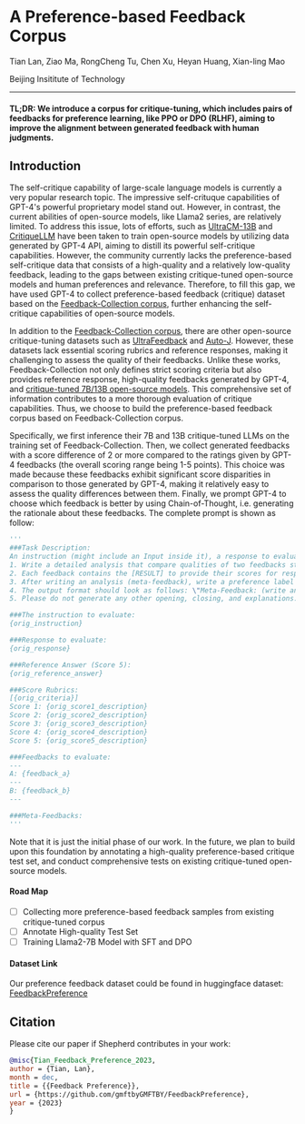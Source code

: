 # A Preference-based Feedback Corpus

Tian Lan, Ziao Ma, RongCheng Tu, Chen Xu, Heyan Huang, Xian-ling Mao

Beijing Insititute of Technology

---

#### TL;DR: We introduce a corpus for critique-tuning, which includes pairs of feedbacks for preference learning, like PPO or DPO (RLHF), aiming to improve the alignment between generated feedback with human judgments.

## Introduction

The self-critique capability of large-scale language models is currently a very popular research topic. The impressive self-crituque capabilities of GPT-4's powerful proprietary model stand out. However, in contrast, the current abilities of open-source models, like Llama2 series, are relatively limited. To address this issue, lots of efforts, such as [UltraCM-13B](https://huggingface.co/openbmb/UltraCM-13b) and [CritiqueLLM](https://arxiv.org/abs/2311.18702) have been taken to train open-source models by utilizing data generated by GPT-4 API, aiming to distill its powerful self-critique capabilities. However, the community currently lacks the preference-based self-critique data that consists of a high-quality and a relatively low-quality feedback, leading to the gaps between existing critique-tuned open-source models and human preferences and relevance. Therefore, to fill this gap, we have used GPT-4 to collect preference-based feedback (critique) dataset based on the [Feedback-Collection corpus](https://huggingface.co/datasets/kaist-ai/Feedback-Collection), further enhancing the self-critique capabilities of open-source models.


In addition to the [Feedback-Collection corpus](https://huggingface.co/datasets/kaist-ai/Feedback-Collection), there are other open-source critique-tuning datasets such as [UltraFeedback](https://github.com/OpenBMB/UltraFeedback/tree/main/src) and [Auto-J](https://github.com/GAIR-NLP/auto-j/blob/main/codes/leaderboard/README.md). However, these datasets lack essential scoring rubrics and reference responses, making it challenging to assess the quality of their feedbacks. Unlike these works, Feedback-Collection not only defines strict scoring criteria but also provides reference response, high-quality feedbacks generated by GPT-4, and [critique-tuned 7B/13B open-source models](https://huggingface.co/kaist-ai/prometheus-7b-v1.0). This comprehensive set of information contributes to a more thorough evaluation of critique capabilities.
Thus, we choose to build the preference-based feedback corpus based on Feedback-Collection corpus.

Specifically, we first inference their 7B and 13B critique-tuned LLMs on the training set of Feedback-Collection. Then, we collect generated feedbacks with a score difference of 2 or more compared to the ratings given by GPT-4 feedbacks (the overall scoring range being 1-5 points). This choice was made because these feedbacks exhibit significant score disparities in comparison to those generated by GPT-4, making it relatively easy to assess the quality differences between them.
Finally, we prompt GPT-4 to choose which feedback is better by using Chain-of-Thought, i.e. generating the rationale about these feedbacks. The complete prompt is shown as follow:
```python
'''
###Task Description:
An instruction (might include an Input inside it), a response to evaluate, a reference answer that gets a score of 5, a score rubric representing a evaluation criteria, and two generated feedbacks are given.
1. Write a detailed analysis that compare qualities of two feedbacks strictly based on the given score rubric (meta-feedback), not evaluating in general.
2. Each feedback contains the [RESULT] to provide their scores for response, ranging from 1 to 5 (5 is perfect and 1 is very bad).
3. After writing an analysis (meta-feedback), write a preference label indicates which feedback is better. You should refer to the score rubric.
4. The output format should look as follows: \"Meta-Feedback: (write an analysis for two feedbacks) [LABEL] (a label A or B of two feedbacks)\"
5. Please do not generate any other opening, closing, and explanations.

###The instruction to evaluate:
{orig_instruction}

###Response to evaluate:
{orig_response}

###Reference Answer (Score 5):
{orig_reference_answer}

###Score Rubrics:
[{orig_criteria}]
Score 1: {orig_score1_description}
Score 2: {orig_score2_description}
Score 3: {orig_score3_description}
Score 4: {orig_score4_description}
Score 5: {orig_score5_description}

###Feedbacks to evaluate: 
---
A: {feedback_a}
---
B: {feedback_b}
---

###Meta-Feedbacks: 
'''
```

Note that it is just the initial phase of our work. In the future, we plan to build upon this foundation by annotating a high-quality preference-based critique test set, and  conduct comprehensive tests on existing critique-tuned open-source models.

#### Road Map

- [ ] Collecting more preference-based feedback samples from existing critique-tuned corpus
- [ ] Annotate High-quality Test Set
- [ ] Training Llama2-7B Model with SFT and DPO

#### Dataset Link

Our preference feedback dataset could be found in huggingface dataset: [FeedbackPreference](https://huggingface.co/datasets/GMFTBY/FeedbackPreference)


## Citation 

Please cite our paper if Shepherd contributes in your work:

```bibtex 
@misc{Tian_Feedback_Preference_2023,
author = {Tian, Lan},
month = dec,
title = {{Feedback Preference}},
url = {https://github.com/gmftbyGMFTBY/FeedbackPreference},
year = {2023}
}
```
